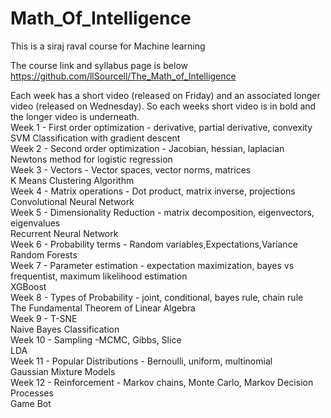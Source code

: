  # Math_Of_Intelligence
This is a siraj raval course for Machine learning

The course link and syllabus page is below
https://github.com/llSourcell/The_Math_of_Intelligence

Each week has a short video (released on Friday) and an associated longer video (released on Wednesday). So each weeks short video is in bold and the longer video is underneath.<br>
Week 1 - First order optimization - derivative, partial derivative, convexity<br>
  SVM Classification with gradient descent<br>
Week 2 - Second order optimization - Jacobian, hessian, laplacian<br>
  Newtons method for logistic regression<br>
Week 3 - Vectors - Vector spaces, vector norms, matrices<br>
  K Means Clustering Algorithm<br>
Week 4 - Matrix operations - Dot product, matrix inverse, projections<br>
  Convolutional Neural Network<br>
Week 5 - Dimensionality Reduction - matrix decomposition, eigenvectors, eigenvalues<br>
  Recurrent Neural Network<br>
Week 6 - Probability terms - Random variables,Expectations,Variance<br>
  Random Forests<br>
Week 7 - Parameter estimation - expectation maximization, bayes vs frequentist, maximum likelihood estimation<br>
  XGBoost<br>
Week 8 - Types of Probability - joint, conditional, bayes rule, chain rule<br>
  The Fundamental Theorem of Linear Algebra<br>
Week 9 - T-SNE<br>
  Naive Bayes Classification<br>
Week 10 - Sampling -MCMC, Gibbs, Slice<br>
  LDA<br>
Week 11 - Popular Distributions - Bernoulli, uniform, multinomial<br>
  Gaussian Mixture Models<br>
Week 12 - Reinforcement - Markov chains, Monte Carlo, Markov Decision Processes<br>
  Game Bot<br>
